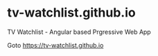 # tv-watchlist.github.io
TV Watchlist - Angular based Prgressive Web App

Goto https://tv-watchlist.github.io
